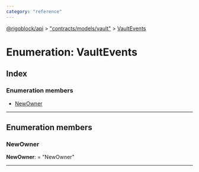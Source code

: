 ```yaml
---
category: "reference"
---
```



[@rigoblock/api](../README.md) > ["contracts/models/vault"](../modules/_contracts_models_vault_.md) > [VaultEvents](../enums/_contracts_models_vault_.vaultevents.md)

# Enumeration: VaultEvents

## Index

### Enumeration members

* [NewOwner](_contracts_models_vault_.vaultevents.md#newowner)

---

## Enumeration members

<a id="newowner"></a>

###  NewOwner

**NewOwner**:  = "NewOwner"

___

